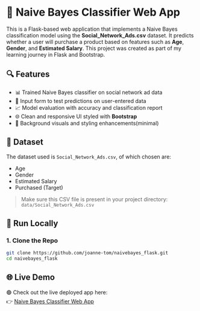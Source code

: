 # 🧠 Naive Bayes Classifier Web App

This is a Flask-based web application that implements a Naive Bayes classification model using the **Social_Network_Ads.csv** dataset. It predicts whether a user will purchase a product based on features such as **Age**, **Gender**, and **Estimated Salary**. This project was created as part of my learning journey in Flask and Bootstrap.  

## 🔍 Features

- 📊 Trained Naive Bayes classifier on social network ad data
- 🧪 Input form to test predictions on user-entered data
- 📈 Model evaluation with accuracy and classification report
- 🌐 Clean and responsive UI styled with **Bootstrap**
- 🎨 Background visuals and styling enhancements(minimal)

## 🧪 Dataset

The dataset used is `Social_Network_Ads.csv`, of which chosen are:
- Age
- Gender
- Estimated Salary
- Purchased (Target)

> Make sure this CSV file is present in your project directory:  
> `data/Social_Network_Ads.csv`

## 🚀 Run Locally

### 1. Clone the Repo

```bash
git clone https://github.com/joanne-tom/naivebayes_flask.git
cd naivebayes_flask
```
## 🌐 Live Demo

🟢 Check out the live deployed app here:  
👉 [Naive Bayes Classifier Web App](https://naivebayes-flask.onrender.com/)
